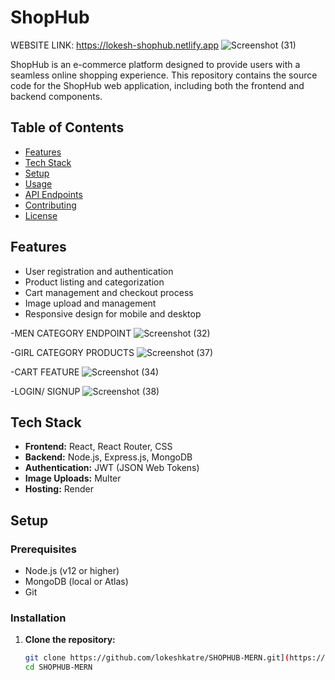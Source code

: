 # ShopHub
WEBSITE LINK: https://lokesh-shophub.netlify.app
![Screenshot (31)](https://github.com/lokeshkatre/SHOPHUB-MERN/assets/102735711/9e6e880c-fc1d-4d9c-b206-0f619ff696fd)


ShopHub is an e-commerce platform designed to provide users with a seamless online shopping experience.
This repository contains the source code for the ShopHub web application, including both the frontend and backend components.


## Table of Contents

- [Features](#features)
- [Tech Stack](#tech-stack)
- [Setup](#setup)
- [Usage](#usage)
- [API Endpoints](#api-endpoints)
- [Contributing](#contributing)
- [License](#license)

## Features

- User registration and authentication
- Product listing and categorization
- Cart management and checkout process
- Image upload and management
- Responsive design for mobile and desktop

-MEN CATEGORY ENDPOINT
![Screenshot (32)](https://github.com/lokeshkatre/SHOPHUB-MERN/assets/102735711/5388a80d-812a-4253-9073-594b7e3a0434)

-GIRL CATEGORY PRODUCTS
![Screenshot (37)](https://github.com/lokeshkatre/SHOPHUB-MERN/assets/102735711/93d2a388-c070-4347-9532-6c68956f0351)

-CART FEATURE
![Screenshot (34)](https://github.com/lokeshkatre/SHOPHUB-MERN/assets/102735711/dccae9fc-1a2d-48a6-9a5a-bbf628dd243e)

-LOGIN/ SIGNUP
![Screenshot (38)](https://github.com/lokeshkatre/SHOPHUB-MERN/assets/102735711/da842c21-661c-4dd4-b7e2-f00897d4c429)

## Tech Stack

- **Frontend:** React, React Router, CSS
- **Backend:** Node.js, Express.js, MongoDB
- **Authentication:** JWT (JSON Web Tokens)
- **Image Uploads:** Multer
- **Hosting:** Render

## Setup

### Prerequisites

- Node.js (v12 or higher)
- MongoDB (local or Atlas)
- Git

### Installation

1. **Clone the repository:**

   ```sh
   git clone https://github.com/lokeshkatre/SHOPHUB-MERN.git](https://github.com/lokeshkatre/SHOPHUB-MERN.git
   cd SHOPHUB-MERN
